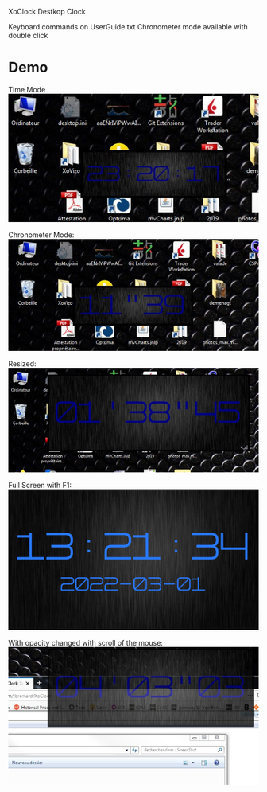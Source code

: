 XoClock Destkop Clock


Keyboard commands on UserGuide.txt
Chronometer mode available with double click


# Demo

Time Mode
![Time](XoClock/ScreenShot/time.jpg "Time mode")

Chronometer Mode:
![Chrono](XoClock/ScreenShot/chronometer.jpg "Chronometer mode")

Resized:
![Chrono](XoClock/ScreenShot/chronometer2.jpg "Chronometer mode")

Full Screen with F1:
![FullScreen](XoClock/ScreenShot/fullscreen.jpg "FullScreen mode via F1")


With opacity changed with scroll of the mouse:
![Chrono](XoClock/ScreenShot/chronometer3.jpg "Chronometer mode")



